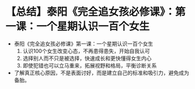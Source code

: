 # 【总结】泰阳《完全追女孩必修课》：第一课：一个星期认识一百个女生

-   泰阳《完全追女孩必修课》第一课：一个星期认识一百个女生
    1.  认识100个女生改变心态，不再患得患失，开始自我认可
    2.  选择别人而不只是被选择，快速成长和更快懂得女生内心
    3.  即使犯错也可以立马重来，拓展视野和格局，平衡诊断关系
-   了解真正核心原因，不是表面讨好，而是建立自己的标准和吸引力，避免成为备胎。